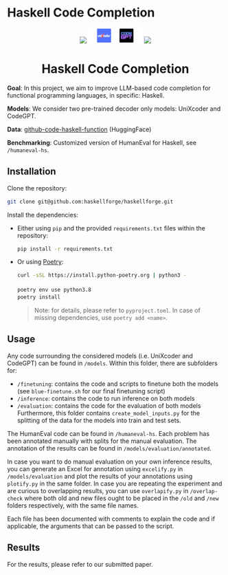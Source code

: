 # Haskell Code Completion

<p align="center">
    <img src='https://img.shields.io/badge/Haskell-5e5086?style=for-the-badge&logo=haskell&logoColor=white' width='15%'>
    <img src='/models/icons.png' width='25%'>
    <img src='https://img.shields.io/badge/PyTorch-%23EE4C2C.svg?style=for-the-badge&logo=PyTorch&logoColor=white' width='15%'>
</p>

<h1 align="center">
Haskell Code Completion
</h1>

**Goal**: In this project, we aim to improve LLM-based code completion for functional programming languages, in specific: Haskell.

**Models**: We consider two pre-trained decoder only models: UniXcoder and CodeGPT.

**Data**: [github-code-haskell-function](https://huggingface.co/datasets/blastwind/github-code-haskell-function) (HuggingFace)

**Benchmarking**: Customized version of HumanEval for Haskell, see `/humaneval-hs`.


## Installation

Clone the repository:

```sh
git clone git@github.com:haskellforge/haskellforge.git
```

Install the dependencies:

* Either using `pip` and the provided `requirements.txt` files within the repository:
    
    ```sh
    pip install -r requirements.txt
    ```

* Or using [Poetry](https://python-poetry.org):


    ```sh
    curl -sSL https://install.python-poetry.org | python3 -

    poetry env use python3.8
    poetry install
    ```

    > Note: for details, please refer to `pyproject.toml`. In case of missing dependencies, use `poetry add <name>`.

## Usage

Any code surrounding the considered models (i.e. UniXcoder and CodeGPT) can be found in `/models`. Within this folder, there are subfolders for:
* `/finetuning`: contains the code and scripts to finetune both the models (see `blue-finetune.sh` for our final finetuning script)
* `/inference`: contains the code to run inference on both models
* `/evaluation`: contains the code for the evaluation of both models
Furthermore, this folder contains `create_model_inputs.py` for the splitting of the data for the models into train and test sets.

The HumanEval code can be found in `/humaneval-hs`. Each problem has been annotated manually with splits for the manual evaluation. The annotation of the results can be found in `/models/evaluation/annotated`.

In case you want to do manual evaluation on your own inference results, you can generate an Excel for annotation using `excelify.py` in `/models/evaluation` and plot the results of your annotations using `plotify.py` in the same folder. In case you are repeating the experiment and are curious to overlapping results, you can use `overlapify.py` in `/overlap-check` where both old and new files ought to be placed in the `/old` and `/new` folders respectively, with the same file names.

Each file has been documented with comments to explain the code and if applicable, the arguments that can be passed to the script.

## Results

For the results, please refer to our submitted paper.


